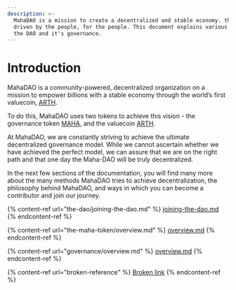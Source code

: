 ```yaml
---
description: >-
  MahaDAO is a mission to create a decentralized and stable economy. that is
  driven by the people, for the people. This document explains various parts of
  the DAO and it's governance.
---
```


# Introduction

MahaDAO is a community-powered, decentralized organization on a mission to empower billions with a stable economy through the world’s first valuecoin, [ARTH](broken-reference).

To do this, MahaDAO uses two tokens to achieve this vision - the governance token [MAHA](the-maha-token/overview.md), and the valuecoin [ARTH](https://docs.arthcoin.com/).&#x20;

At MahaDAO, we are constantly striving to achieve the ultimate decentralized governance model. While we cannot ascertain whether we have achieved the perfect model, we can assure that we are on the right path and that one day the Maha-DAO will be truly decentralized.&#x20;

In the next few sections of the documentation, you will find many more about the many methods MahaDAO tries to achieve decentralization, the philosophy behind MahaDAO, and ways in which you can become a contributor and join our journey.&#x20;

{% content-ref url="the-dao/joining-the-dao.md" %}
[joining-the-dao.md](the-dao/joining-the-dao.md)
{% endcontent-ref %}

{% content-ref url="the-maha-token/overview.md" %}
[overview.md](the-maha-token/overview.md)
{% endcontent-ref %}

{% content-ref url="governance/overview.md" %}
[overview.md](governance/overview.md)
{% endcontent-ref %}

{% content-ref url="broken-reference" %}
[Broken link](broken-reference)
{% endcontent-ref %}
